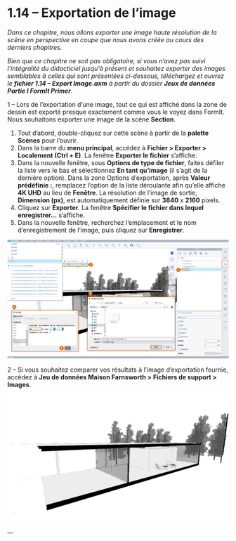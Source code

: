 # 1.14 – Exportation de l’image

_Dans ce chapitre, nous allons exporter une image haute résolution de la scène en perspective en coupe que nous avons créée au cours des derniers chapitres._

_Bien que ce chapitre ne soit pas obligatoire, si vous n’avez pas suivi l’intégralité du didacticiel jusqu’à présent et souhaitez exporter des images semblables à celles qui sont présentées ci-dessous, téléchargez et ouvrez le_ _**fichier 1.14 – Export Image.axm**_ _à partir du_ _dossier **Jeux de données Partie I FormIt Primer**._

1 – Lors de l’exportation d’une image, tout ce qui est affiché dans la zone de dessin est exporté presque exactement comme vous le voyez dans FormIt. Nous souhaitons exporter une image de la scène **Section**.

1. Tout d’abord, double-cliquez sur cette scène à partir de la **palette Scènes** pour l’ouvrir.
2. Dans la barre du **menu principal**, accédez à **Fichier > Exporter > Localement (Ctrl + E)**. La fenêtre **Exporter le fichier** s’affiche.
3. Dans la nouvelle fenêtre, sous **Options de type de fichier**, faites défiler la liste vers le bas et sélectionnez **En tant qu’image** (il s’agit de la dernière option). Dans la zone Options d’exportation, après **Valeur prédéfinie :**, remplacez l’option de la liste déroulante afin qu’elle affiche **4K UHD** au lieu de **Fenêtre**. La résolution de l’image de sortie, **Dimension (px)**, est automatiquement définie sur **3840** x **2160** pixels.
4. Cliquez sur **Exporter**. La fenêtre **Spécifier le fichier dans lequel enregistrer…** s’affiche.
5. Dans la nouvelle fenêtre, recherchez l’emplacement et le nom d’enregistrement de l’image, puis cliquez sur **Enregistrer**.

![](<../../.gitbook/assets/0 (5).png>)

2 – Si vous souhaitez comparer vos résultats à l’image d’exportation fournie, accédez à **Jeu de données Maison Farnsworth > Fichiers de support > Images**.

![Exemple d’image d’exportation fourni à partir du dossier Jeu de données Maison Farnsworth.](<../../.gitbook/assets/1 (16).png>)

__

